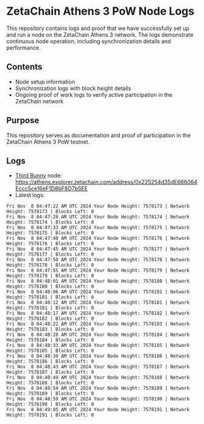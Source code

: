 # ZetaChain Athens 3 PoW Node Logs
This repository contains logs and proof that we have successfully set up and run a node on the ZetaChain Athens 3 network. The logs demonstrate continuous node operation, including synchronization details and performance.

## Contents
- Node setup information
- Synchronization logs with block height details
- Ongoing proof of work logs to verify active participation in the ZetaChain network

## Purpose
This repository serves as documentation and proof of participation in the ZetaChain Athens 3 PoW testnet.

## Logs

- [Third Bunny](https://thirdbunny.xyz/) node: https://athens.explorer.zetachain.com/address/0x225254d35dE666064Eccc5ce16eF1D8bF8D7b5EE
- Latest logs:
```
Fri Nov  8 04:47:22 AM UTC 2024 Your Node Height: 7578173 | Network Height: 7578173 | Blocks Left: 0
Fri Nov  8 04:47:28 AM UTC 2024 Your Node Height: 7578174 | Network Height: 7578174 | Blocks Left: 0
Fri Nov  8 04:47:33 AM UTC 2024 Your Node Height: 7578175 | Network Height: 7578175 | Blocks Left: 0
Fri Nov  8 04:47:40 AM UTC 2024 Your Node Height: 7578176 | Network Height: 7578176 | Blocks Left: 0
Fri Nov  8 04:47:45 AM UTC 2024 Your Node Height: 7578177 | Network Height: 7578177 | Blocks Left: 0
Fri Nov  8 04:47:50 AM UTC 2024 Your Node Height: 7578178 | Network Height: 7578178 | Blocks Left: 0
Fri Nov  8 04:47:55 AM UTC 2024 Your Node Height: 7578179 | Network Height: 7578179 | Blocks Left: 0
Fri Nov  8 04:48:01 AM UTC 2024 Your Node Height: 7578180 | Network Height: 7578180 | Blocks Left: 0
Fri Nov  8 04:48:06 AM UTC 2024 Your Node Height: 7578181 | Network Height: 7578181 | Blocks Left: 0
Fri Nov  8 04:48:12 AM UTC 2024 Your Node Height: 7578181 | Network Height: 7578181 | Blocks Left: 0
Fri Nov  8 04:48:17 AM UTC 2024 Your Node Height: 7578182 | Network Height: 7578182 | Blocks Left: 0
Fri Nov  8 04:48:22 AM UTC 2024 Your Node Height: 7578183 | Network Height: 7578183 | Blocks Left: 0
Fri Nov  8 04:48:28 AM UTC 2024 Your Node Height: 7578184 | Network Height: 7578184 | Blocks Left: 0
Fri Nov  8 04:48:33 AM UTC 2024 Your Node Height: 7578185 | Network Height: 7578185 | Blocks Left: 0
Fri Nov  8 04:48:38 AM UTC 2024 Your Node Height: 7578186 | Network Height: 7578186 | Blocks Left: 0
Fri Nov  8 04:48:43 AM UTC 2024 Your Node Height: 7578187 | Network Height: 7578187 | Blocks Left: 0
Fri Nov  8 04:48:49 AM UTC 2024 Your Node Height: 7578188 | Network Height: 7578188 | Blocks Left: 0
Fri Nov  8 04:48:54 AM UTC 2024 Your Node Height: 7578189 | Network Height: 7578189 | Blocks Left: 0
Fri Nov  8 04:48:59 AM UTC 2024 Your Node Height: 7578190 | Network Height: 7578190 | Blocks Left: 0
Fri Nov  8 04:49:05 AM UTC 2024 Your Node Height: 7578191 | Network Height: 7578191 | Blocks Left: 0
```
